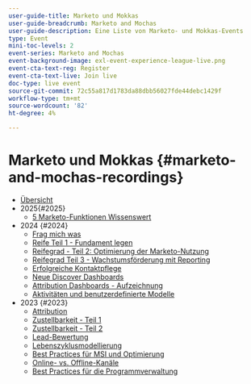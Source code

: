 ```yaml
---
user-guide-title: Marketo und Mokkas
user-guide-breadcrumb: Marketo and Mochas
user-guide-description: Eine Liste von Marketo- und Mokkas-Events
type: Event
mini-toc-levels: 2
event-series: Marketo and Mochas
event-background-image: exl-event-experience-league-live.png
event-cta-text-reg: Register
event-cta-text-live: Join live
doc-type: live event
source-git-commit: 72c55a817d1783da88dbb56027fde44debc1429f
workflow-type: tm+mt
source-wordcount: '82'
ht-degree: 4%

---
```



# Marketo und Mokkas {#marketo-and-mochas-recordings}

+ [Übersicht](overview.md)
+ 2025{#2025}
   + [5 Marketo-Funktionen Wissenswert](2025/5-features-to-know.md)
+ 2024 {#2024}
   + [Frag mich was](2024/ask-me-anything.md)
   + [Reife Teil 1 - Fundament legen](2024/maturity-part1-foundation.md)
   + [Reifegrad - Teil 2: Optimierung der Marketo-Nutzung](2024/optimize-marketo-usage.md)
   + [Reifegrad Teil 3 - Wachstumsförderung mit Reporting](2024/drive-growth-with-reporting.md)
   + [Erfolgreiche Kontaktpflege](2024/lead-nurture-success.md)
   + [Neue Discover Dashboards](2024/new-discover-dashboard.md)
   + [Attribution Dashboards - Aufzeichnung](2024/attribution-dashboard-recording.md)
   + [Aktivitäten und benutzerdefinierte Modelle](2024/marketo-measure-and-mochas-activities-and-custom-models.md)
+ 2023 {#2023}
   + [Attribution](2023/attribution.md)
   + [Zustellbarkeit - Teil 1](2023/deliverability-part-one.md)
   + [Zustellbarkeit - Teil 2](2023/deliverability-part-two.md)
   + [Lead-Bewertung](2023/lead-scoring.md)
   + [Lebenszyklusmodellierung](2023/lifecycle-modeling.md)
   + [Best Practices für MSI und Optimierung](2023/msi-best-practices.md)
   + [Online- vs. Offline-Kanäle](2023/online-offline.md)
   + [Best Practices für die Programmverwaltung](2023/program-management.md)